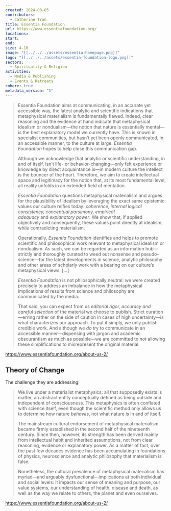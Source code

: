 ```yaml
---
created: 2024-08-05
contributors:
  - Catherine Tran
title: Essentia Foundation
url: https://www.essentiafoundation.org/
locations: 
start: 
end: 
size: 4-10
image: "[[../../../assets/essentia-homepage.png]]"
logo: "[[../../../assets/essentia-foundation-logo.png]]"
sectors:
  - Spirituality & Religion
activities:
  - Media & Publishing
  - Events & Retreats
cohere: true
metadata_version: "1"
---
```

>Essentia Foundation aims at communicating, in an accurate yet accessible way, the latest analytic and scientific indications that metaphysical materialism is fundamentally flawed. Indeed, clear reasoning and the evidence at hand indicate that metaphysical idealism or nondualism—the notion that nature is essentially mental—is the best explanatory model we currently have. This is known in specialist communities, but hasn’t yet been openly communicated, in an accessible manner, to the culture at large. _Essentia Foundation_ hopes to help close this communication gap.
>
>Although we acknowledge that analytic or scientific understanding, in and of itself, isn’t life- or behavior-changing—only felt experience or knowledge by direct acquaintance is—in modern culture the intellect is the bouncer of the heart. Therefore, we aim to create intellectual space and legitimacy for the notion that, at its most fundamental level, all reality unfolds in an extended field of mentation.

>_Essentia Foundation_ questions metaphysical materialism and argues for the plausibility of idealism by leveraging the exact same epistemic values our culture reifies today: _coherence,_ _internal logical consistency, conceptual parsimony, empirical adequacy_ and _explanatory power_. We show that, if applied objectively and consequently, these values point directly at idealism, while contradicting materialism.
>
>Operationally, _Essentia Foundation_ identifies and helps to promote scientific and philosophical work relevant to metaphysical idealism or nondualism. As such, we can be regarded as an information hub—strictly and thoroughly curated to weed out nonsense and pseudo-science—for the latest developments in science, analytic philosophy and other areas of scholarly work with a bearing on our culture’s metaphysical views. [...]
>
>_Essentia Foundation_ is not philosophically neutral: we were created precisely to address an imbalance in how the metaphysical implications of results from science and philosophy are communicated by the media.
>
>That said, you can expect from us _editorial rigor, accuracy_ _and careful selection_ of the material we choose to publish. Strict curation—erring rather on the side of caution in cases of high uncertainty—is what characterizes our approach. To put it simply, we only publish credible work. And although we _do_ try to communicate in an accessible manner—dispensing with jargon and academic obscurantism as much as possible—we are committed to _not_ allowing these simplifications to misrepresent the original material.

https://www.essentiafoundation.org/about-us-2/

## Theory of Change

The challenge they are addressing:

>We live under a materialist metaphysics: all that supposedly exists is matter, an abstract entity conceptually defined as being outside and independent of consciousness. This metaphysics is often conflated with science itself, even though the scientific method only allows us to determine how nature _behaves_, not what nature _is_ in and of itself.
>
>The mainstream cultural endorsement of metaphysical materialism became firmly established in the second half of the nineteenth century. Since then, however, its strength has been derived mainly from intellectual habit and inherited assumptions, not from clear reasoning, evidence or explanatory power. As a matter of fact, over the past few decades evidence has been accumulating in foundations of physics, neuroscience and analytic philosophy that materialism is false.
>
>Nonetheless, the cultural prevalence of metaphysical materialism has myriad—and arguably dysfunctional—implications at both individual and social levels: it impacts our sense of meaning and purpose, our value systems, our understanding of health, disease and death, as well as the way we relate to others, the planet and even ourselves.

https://www.essentiafoundation.org/about-us-2/

